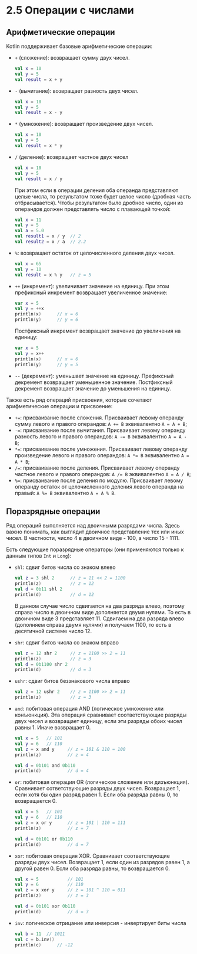 # 2.5 Операции с числами

## Арифметические операции

Kotlin поддерживает базовые арифметические операции:

- `+` (сложение): возвращает сумму двух чисел.
    ```kotlin
    val x = 10
    val y = 5
    val result = x + y
    ```
- `-` (вычитание): возвращает разность двух чисел.
    ```kotlin
    val x = 10
    val y = 5
    val result = x - y
    ```
- `*` (умножение): возвращает произведение двух чисел.
    ```kotlin
    val x = 10
    val y = 5
    val result = x * y
    ```
- `/` (деление): возвращает частное двух чисел
    ```kotlin
    val x = 10
    val y = 5
    val result = x / y
    ```
    
    При этом если в операции деления оба операнда представляют целые числа, то результатом тоже будет целое число (дробная часть отбрасывается).
    Чтобы результатом было дробное число, один из операндов должен представлять число с плавающей точкой:  
    
    ```kotlin
    val x = 11
    val y = 5
    val a = 5.0
    val result1 = x / y  // 2
    val result2 = x / a  // 2.2
    ```

- `%`: возвращает остаток от целочисленного деления двух чисел.
    ```kotlin
    val x = 65
    val y = 10
    val result = x % y   // z = 5
    ```
- `++` (инкремент): увеличивает значение на единицу. При этом префиксный инкремент возвращает увеличенное значение:
    ```kotlin
    var x = 5
    val y = ++x
    println(x)      // x = 6
    println(y)      // y = 6
    ```
    
    Постфиксный инкремент возвращает значение до увеличения на единицу:
    ```kotlin
    var x = 5
    val y = x++
    println(x)      // x = 6
    println(y)      // y = 5
    ```
    
- `--` (декремент): уменьшает значение на единицу. Префиксный декремент возвращает уменьшенное значение. Постфиксный декремент возвращает значение до уменьшения на единицу.

Также есть ряд операций присвоения, которые сочетают арифметические
операции и присвоение:

- `+=`: присваивание после сложения. Присваивает левому операнду сумму левого и правого операндов: `A += B` эквивалентно `A = A + B`;
- `-=`: присваивание после вычитания. Присваивает левому операнду разность левого и правого операндов: `A -= B` эквивалентно `A = A - B`;
- `*=`: присваивание после умножения. Присваивает левому операнду произведение левого и правого операндов: `A *= B` эквивалентно `A = A * B`;
- `/=`: присваивание после деления. Присваивает левому операнду частное левого и правого операндов: `A /= B` эквивалентно `A = A / B`;
- `%=`: присваивание после деления по модулю. Присваивает левому операнду остаток от целочисленного деления левого операнда на правый: `A %= B` эквивалентно `A = A % B`.

## Поразрядные операции

Ряд операций выполняется над двоичными разрядами числа. Здесь важно
понимать, как выглядит двоичное представление тех или иных чисел. В
частности, число 4 в двоичном виде - 100, а число 15 - 1111.

Есть следующие поразрядные операторы (они применяются только к данным
типов `Int` и `Long`):

- `shl`: сдвиг битов числа со знаком влево
    ```kotlin
    val z = 3 shl 2      // z = 11 << 2 = 1100 
    println(z)           // z = 12
    val d = 0b11 shl 2
    println(d)           // d = 12
    ```
    
    В данном случае число сдвигается на два разряда влево, поэтому справа число в двоичном виде дополняется двумя нулями. То есть в двоичном виде 3 представляет 11. Сдвигаем на два разряда влево (дополняем справа двумя нулями) и получаем 1100, то есть в десятичной системе число 12.
    
-   `shr`: сдвиг битов числа со знаком вправо
    ```kotlin
    val z = 12 shr 2     // z = 1100 >> 2 = 11
    println(z)           // z = 3
    val d = 0b1100 shr 2
    println(d)           // d = 3
    ```
    
-   `ushr`: сдвиг битов беззнакового числа вправо
    ```kotlin
    val z = 12 ushr 2    // z = 1100 >> 2 = 11
    println(z)           // z = 3
    ```
    
-   `and`: побитовая операция AND (логическое
    умножение или конъюнкция). Эта операция сравнивает соответствующие
    разряды двух чисел и возвращает единицу, если эти разряды обоих
    чисел равны 1. Иначе возвращает 0.

    ```kotlin
    val x = 5   // 101
    val y = 6   // 110
    val z = x and y     // z = 101 & 110 = 100
    println(z)          // z = 4

    val d = 0b101 and 0b110
    println(d)          // d = 4
    ```
    
-   `or`: побитовая операция OR (логическое сложение или дизъюнкция). Сравнивает сответствующие разряды двух чисел. Возвращает 1, если хотя бы один разряд равен 1. Если оба разряда равны 0, то возвращается 0.

    ```kotlin
    val x = 5   // 101
    val y = 6   // 110
    val z = x or y      // z = 101 | 110 = 111
    println(z)          // z = 7

    val d = 0b101 or 0b110
    println(d)          // d = 7
    ```

-   `xor`: побитовая операция XOR. Сравнивает соответствующие разряды двух чисел. Возвращает 1, если один из разрядов равен 1, а другой равен 0. Если оба разряда равны, то возвращается 0.

    ```kotlin
    val x = 5           // 101
    val y = 6           // 110
    val z = x xor y     // z = 101 ^ 110 = 011
    println(z)          // z = 3

    val d = 0b101 xor 0b110
    println(d)          // d = 3
    ```

-   `inv`: логическое отрицание или инверсия - инвертирует биты числа

    ```kotlin
    val b = 11  // 1011
    val c = b.inv()
    println(c)      // -12
    ```
